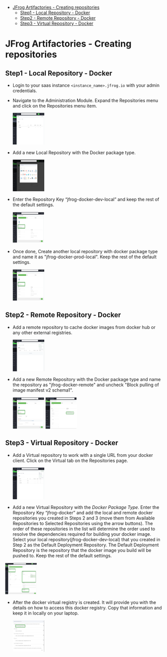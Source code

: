 
- [JFrog Artifactories - Creating repositories](#jfrog-artifactories---creating-repositories)
  - [Step1 - Local Repository - Docker](#step1---local-repository---docker)
  - [Step2 - Remote Repository - Docker](#step2---remote-repository---docker)
  - [Step3 - Virtual  Repository - Docker](#step3---virtual--repository---docker)

# JFrog Artifactories - Creating repositories

## Step1 - Local Repository - Docker

- Login to your saas instance `<instance_name>.jfrog.io` with  your admin credentials.

- Navigate to the Administration Module. Expand the Repositories menu and click on the Repositories menu item.

  <img src="/01-artifactory-essentials/images/repository.png" alt="Repositories tab" style="height: 100px; width:100px;"/>
  
- Add a new Local Repository with the Docker package type.

  <img src="/01-artifactory-essentials/images/choose-docker.png" alt="choose-docker-package tab" style="height: 100px; width:100px;"/>

- Enter the Repository Key “jfrog-docker-dev-local” and keep the rest of the default settings.

  <img src="/01-artifactory-essentials/images/docker-dev-local.png" alt="mame the repo" style="height: 100px; width:100px;"/>

- Once done, Create another local repository with docker package type and name it as "jfrog-docker-prod-local". Keep the rest of the default settings.

  <img src="/01-artifactory-essentials/images/docker-prod-local.png" alt="mame the repo" style="height: 100px; width:100px;"/>


## Step2 - Remote Repository - Docker

-  Add a remote repository to cache docker images from docker hub or any other external registries.

   <img src="/01-artifactory-essentials/images/remote-repo.png" alt="Remote repo" style="height: 100px; width:100px;"/>
   
-  Add a new Remote Repository with the Docker package type and name the repository as "jfrog-docker-remote" and uncheck "Block pulling of image manifest v2 schema1".

   <img src="/01-artifactory-essentials/images/docker-remote.png" alt="mame the repo" style="height: 100px; width:100px;"/>
   <img src="/01-artifactory-essentials/images/block-pull.png" alt="unblock" style="height: 100px; width:100px;"/>

## Step3 - Virtual  Repository - Docker

-  Add a Virtual repository to work with a single URL from your docker client. Click on the Virtual tab on the Repositories page.

   <img src="/01-artifactory-essentials/images/virtual-repo.png" alt="Virtual repo" style="height: 100px; width:100px;"/>
   
-   Add a new Virtual Repository with the *Docker Package Type*. Enter the Repository Key “jfrog-docker” and add the local and remote docker repositories you created in Steps 2 and 3 (move them from Available Repositories to Selected Repositories using the arrow buttons). The order of these repositories in the list will determine the order used to resolve the dependencies required for building your docker image. Select your local repository(jfrog-docker-dev-local) that you created in Step 2 as the Default Deployment Repository. The Default Deployment Repository is the repository that the docker image you build will be pushed to. Keep the rest of the default settings.

   <img src="/01-artifactory-essentials/images/docker-virtual.png" alt="mame the repo" style="height: 100px; width:100px;"/>
    
- After the docker virtual registry is created. It will provide you with the details on how to access this docker registry. Copy that information and keep it in locally on your laptop.

  <img src="/01-artifactory-essentials/images/docker-command-display.png" alt="docker commands" style="height: 100px; width:100px;"/>

